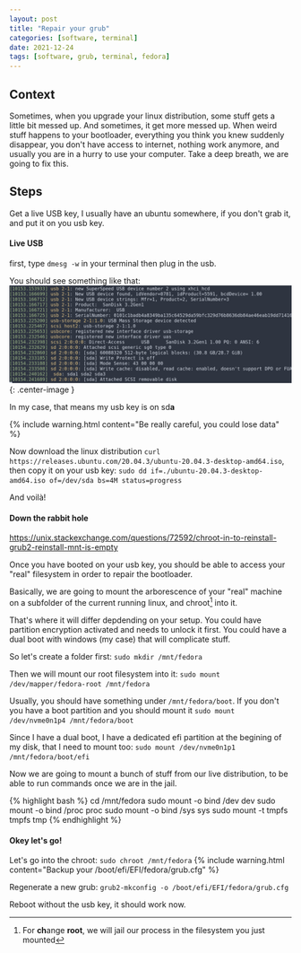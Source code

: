 ```yaml
---
layout: post
title: "Repair your grub"
categories: [software, terminal]
date: 2021-12-24
tags: [software, grub, terminal, fedora]
---
```


## Context

Sometimes, when you upgrade your linux distribution, some stuff gets a little bit messed up. 
And sometimes, it get more messed up.
When weird stuff happens to your bootloader, everything you think you knew suddenly disappear, you don't have access to internet, nothing work anymore, and usually you are in a hurry to use your computer.
Take a deep breath, we are going to fix this.


## Steps

Get a live USB key, I usually have an ubuntu somewhere, if you don't grab it, and put it on you usb key.

#### Live USB

first, type `dmesg -w` in your terminal then plug in the usb.

You should see something like that:
![dmesg][dmesg]{: .center-image }

In my case, that means my usb key is on sd**a**

{% include warning.html content="Be really careful, you could lose data" %}

Now download the linux distribution `curl https://releases.ubuntu.com/20.04.3/ubuntu-20.04.3-desktop-amd64.iso`, then copy it on your usb key:
`sudo dd if=./ubuntu-20.04.3-desktop-amd64.iso of=/dev/sda bs=4M status=progress`

And voilà!

#### Down the rabbit hole

https://unix.stackexchange.com/questions/72592/chroot-in-to-reinstall-grub2-reinstall-mnt-is-empty

Once you have booted on your usb key, you should be able to access your "real" filesystem in order to repair the bootloader.

Basically, we are going to mount the arborescence of your "real" machine on a subfolder of the current running linux, and chroot[^chroot] into it.

That's where it will differ depdending on your setup. You could have partition encryption activated and needs to unlock it first. You could have a dual boot with windows (my case) that will complicate stuff.

So let's create a folder first: `sudo mkdir /mnt/fedora`

Then we will mount our root filesystem into it: `sudo mount /dev/mapper/fedora-root /mnt/fedora`

Usually, you should have something under `/mnt/fedora/boot`. If you don't you have a boot partition and you should mount it `sudo mount /dev/nvme0n1p4 /mnt/fedora/boot`

Since I have a dual boot, I have a dedicated efi partition at the begining of my disk, that I need to mount too: `sudo mount /dev/nvme0n1p1 /mnt/fedora/boot/efi`

Now we are going to mount a bunch of stuff from our live distribution, to be able to run commands once we are in the jail.

{% highlight bash %}
cd /mnt/fedora
sudo mount -o bind /dev dev
sudo mount -o bind /proc proc
sudo mount -o bind /sys sys
sudo mount -t tmpfs tmpfs tmp
{% endhighlight %}

#### Okey let's go!

Let's go into the chroot: `sudo chroot /mnt/fedora`
{% include warning.html content="Backup your /boot/efi/EFI/fedora/grub.cfg" %}

Regenerate a new grub: `grub2-mkconfig -o /boot/efi/EFI/fedora/grub.cfg`

Reboot without the usb key, it should work now.

[dmesg]: /images/posts/repair-grub/dmesg_output.png
[^chroot]: For **ch**ange **root**, we will jail our process in the filesystem you just mounted
